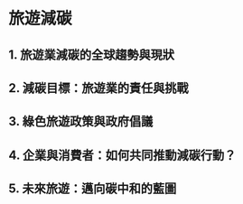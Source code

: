# 旅遊減碳
## 1. 旅遊業減碳的全球趨勢與現狀
## 2. 減碳目標：旅遊業的責任與挑戰
## 3. 綠色旅遊政策與政府倡議
## 4. 企業與消費者：如何共同推動減碳行動？
## 5. 未來旅遊：邁向碳中和的藍圖
